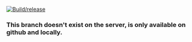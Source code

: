 [![Build/release](https://github.com/bakabakabakabakabaka/Project-Cutie-Electron/actions/workflows/build.yml/badge.svg?branch=master)](https://github.com/bakabakabakabakabaka/Project-Cutie-Electron/actions/workflows/build.yml)
### This branch doesn't exist on the server, is only available on github and locally.